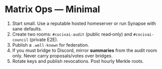 <!-- status: stub; target: 150+ words -->
# Matrix Ops — Minimal

1) Start small.  Use a reputable hosted homeserver or run Synapse with sane defaults.  
2) Create two rooms: `#cocivai-audit` (public read‑only) and `#cocivai-council` (private E2E).  
3) Publish a `.well-known` for federation.  
4) If you must bridge to Discord, mirror **summaries** from the audit room only.  Never carry proposals/votes over bridges.  
5) Rotate keys and publish revocations.  Post hourly Merkle roots.

